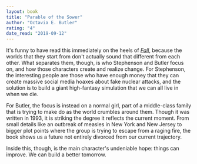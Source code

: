 ```yaml
---
layout: book
title: "Parable of the Sower"
author: "Octavia E. Butler"
rating: "4"
date_read: "2019-09-12"
---
```


It's funny to have read this immediately on the heels of
[_Fall_](/books/dodge.md), because the worlds that they start from don't
actually sound that different from each other. What separates them, though, is
who Stephenson and Butler focus on, and how those characters create and realize
change. For Stephenson, the interesting people are those who have enough money
that they can create massive social media hoaxes about fake nuclear attacks, and
the solution is to build a giant high-fantasy simulation that we can all live in
when we die. 

For Butler, the focus is instead on a normal girl, part of a middle-class family
that is trying to make do as the world crumbles around them. Though it was
written in 1993, it is striking the degree it reflects the current moment. From
small details like an outbreak of measles in New York and New Jersey to bigger
plot points where the group is trying to escape from a raging fire, the book
shows us a future not entirely divorced from our current trajectory. 

Inside this, though, is the main character's undeniable hope: things can
improve. We can build a better tomorrow.
